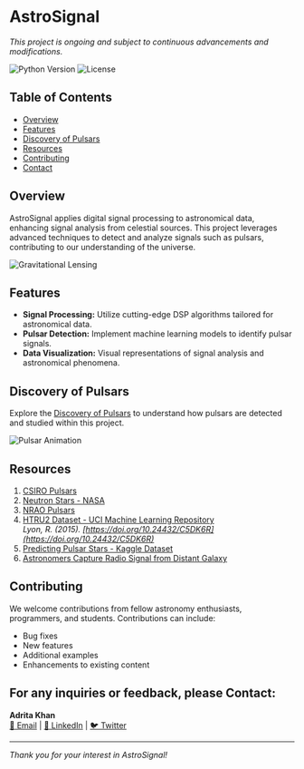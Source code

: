 # AstroSignal

*This project is ongoing and subject to continuous advancements and modifications.*

![Python Version](https://img.shields.io/badge/python-3.8%2B-blue.svg) ![License](https://img.shields.io/badge/license-MIT-blue.svg)

## Table of Contents

- [Overview](#overview)
- [Features](#features)
- [Discovery of Pulsars](#discovery-of-pulsars)
- [Resources](#resources)
- [Contributing](#contributing)
- [Contact](#contact)

## Overview

AstroSignal applies digital signal processing to astronomical data, enhancing signal analysis from celestial sources. This project leverages advanced techniques to detect and analyze signals such as pulsars, contributing to our understanding of the universe.

![Gravitational Lensing](https://www.mcgill.ca/newsroom/files/newsroom/channels/image/gravitational_lensing.png)

## Features

- **Signal Processing:** Utilize cutting-edge DSP algorithms tailored for astronomical data.
- **Pulsar Detection:** Implement machine learning models to identify pulsar signals.
- **Data Visualization:** Visual representations of signal analysis and astronomical phenomena.

## Discovery of Pulsars

Explore the [Discovery of Pulsars](Discovery_of_Pulsars.md) to understand how pulsars are detected and studied within this project.

![Pulsar Animation](https://images.theconversation.com/files/525030/original/file-20230509-23-mqcefr.gif?ixlib=rb-4.1.0&q=30&auto=format&w=600&h=450&fit=crop&dpr=2)

## Resources

1. [CSIRO Pulsars](https://www.atnf.csiro.au/outreach/education/everyone/pulsars/index.html)
2. [Neutron Stars - NASA](https://imagine.gsfc.nasa.gov/science/objects/neutron_stars1.html#:~:text=Most%20neutron%20stars%20are%20observed,along%20the%20two%20magnetic%20poles)
3. [NRAO Pulsars](https://public.nrao.edu/radio-astronomy/pulsars/)
4. [HTRU2 Dataset - UCI Machine Learning Repository](https://archive.ics.uci.edu/dataset/372/htru2)  
   *Lyon, R. (2015). [https://doi.org/10.24432/C5DK6R](https://doi.org/10.24432/C5DK6R)*
5. [Predicting Pulsar Stars - Kaggle Dataset](https://www.kaggle.com/datasets/colearninglounge/predicting-pulsar-starintermediate/data)
6. [Astronomers Capture Radio Signal from Distant Galaxy](https://www.mcgill.ca/newsroom/channels/news/astronomers-capture-radio-signal-distant-galaxy-344925)

## Contributing

We welcome contributions from fellow astronomy enthusiasts, programmers, and students. Contributions can include:

- Bug fixes
- New features
- Additional examples
- Enhancements to existing content

## For any inquiries or feedback, please Contact:

**Adrita Khan**  
[📧 Email](mailto:adrita.khan.official@gmail.com) | [🔗 LinkedIn](https://www.linkedin.com/in/adrita-khan) | [🐦 Twitter](https://x.com/Adrita_)

---

*Thank you for your interest in AstroSignal!*

